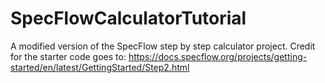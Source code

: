 # SpecFlowCalculatorTutorial
A modified version of the SpecFlow step by step calculator project. Credit for the starter code goes to: 
https://docs.specflow.org/projects/getting-started/en/latest/GettingStarted/Step2.html

